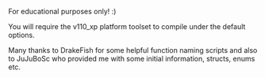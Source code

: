 For educational purposes only! :)

You will require the v110\_xp platform toolset to compile under the default options.

Many thanks to DrakeFish for some helpful function naming scripts and also to JuJuBoSc who provided me with some initial information, structs, enums etc.
